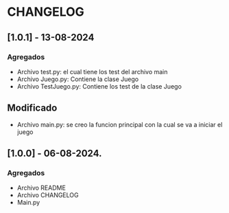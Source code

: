 # CHANGELOG

## [1.0.1] - 13-08-2024

### Agregados
- Archivo test.py: el cual tiene los test del archivo main
- Archivo Juego.py: Contiene la clase Juego
- Archivo TestJuego.py: Contiene los test de la clase Juego

## Modificado
- Archivo main.py: se creo la funcion principal con la cual se va a iniciar el juego

## [1.0.0] - 06-08-2024.

### Agregados

- Archivo README
- Archivo CHANGELOG
- Main.py